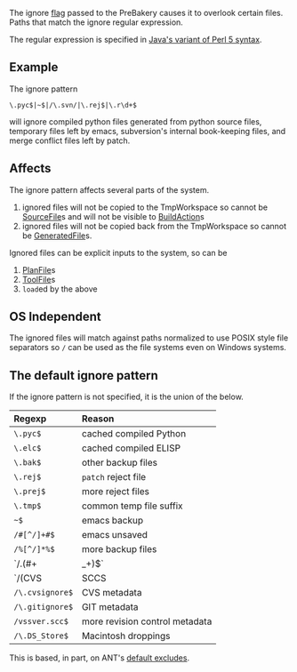 The ignore [flag](Usage.md) passed to the PreBakery causes it to overlook certain files.  Paths that match the ignore regular expression.

The regular expression is specified in [Java's variant of Perl 5 syntax](http://java.sun.com/javase/7/docs/api/java/util/regex/Pattern.html).

## Example ##
The ignore pattern
```
\.pyc$|~$|/\.svn/|\.rej$|\.r\d+$
```
will ignore compiled python files generated from python source files, temporary files left by emacs, subversion's internal book-keeping files, and merge conflict files left by patch.

## Affects ##
The ignore pattern affects several parts of the system.
  1. ignored files will not be copied to the TmpWorkspace so cannot be [SourceFile](SourceFile.md)s and will not be visible to [BuildAction](BuildAction.md)s
  1. ignored files will not be copied back from the TmpWorkspace so cannot be [GeneratedFile](GeneratedFile.md)s.

Ignored files can be explicit inputs to the system, so can be
  1. [PlanFile](PlanFile.md)s
  1. [ToolFile](ToolFile.md)s
  1. `load`ed by the above

## OS Independent ##
The ignored files will match against paths normalized to use POSIX style file separators so `/` can be used as the file systems even on Windows systems.

## The default ignore pattern ##
If the ignore pattern is not specified, it is the union of the below.

| **Regexp** | **Reason** |
|:-----------|:-----------|
| `\.pyc$` | cached compiled Python |
| `\.elc$` | cached compiled ELISP |
| `\.bak$` | other backup files |
| `\.rej$` | `patch` reject file |
| `\.prej$` | more reject files |
| `\.tmp$` | common temp file suffix |
| `~$` | emacs backup |
| `/#[^/]+#$` | emacs unsaved |
| `/%[^/]*%$` | more backup files  |
| `/\.(#+|_+)$` | temporary files |
| `/(CVS|SCCS|\.svn)(/|$)` | revision control bookkeeping files |
| `/\.cvsignore$` | CVS metadata |
| `/\.gitignore$` | GIT metadata |
| `/vssver.scc$` | more revision control metadata |
| `/\.DS_Store$` | Macintosh droppings |

This is based, in part, on ANT's [default excludes](http://ant.apache.org/manual/dirtasks.html).